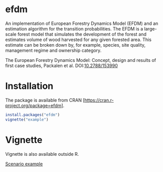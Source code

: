 # efdm
An implementation of European Forestry Dynamics Model (EFDM) and
    an estimation algorithm for the transition probabilities.
    The EFDM is a large-scale forest model that simulates the development of
    the forest and estimates volume of wood harvested for any given forested
    area. This estimate can be broken down by, for example, species, site
    quality, management regime and ownership category.

The European Forestry Dynamics Model: Concept, design and results of first case studies, Packalen et al. DOI:[10.2788/153990](http://dx.doi.org/10.2788/153990)

# Installation

The package is available from CRAN [https://cran.r-project.org/package=efdm].
```R
install.packages("efdm")
vignette("example")
```

# Vignette

Vignette is also available outside R.

[Scenario example](https://mikkoku.github.io/efdm/vignettes/example.html)
